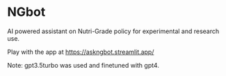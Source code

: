 # NGbot
 AI powered assistant on Nutri-Grade policy for experimental and research use. 

 Play with the app at https://askngbot.streamlit.app/ 

 Note: gpt3.5turbo was used and finetuned with gpt4. 
